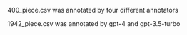 400_piece.csv was annotated by four different annotators

1942_piece.csv was annotated by gpt-4 and gpt-3.5-turbo
